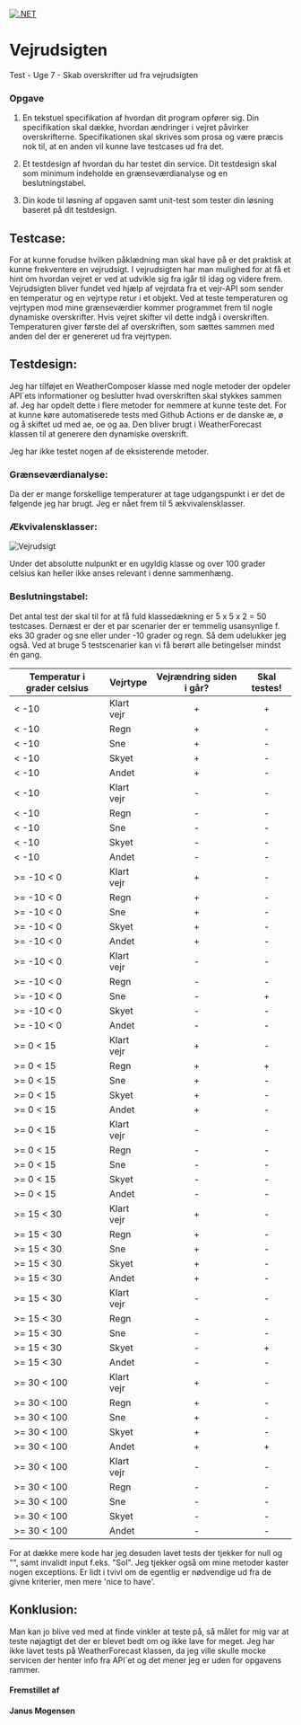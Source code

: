 [![.NET](https://github.com/jamtuba/WeatherForecast/actions/workflows/weatherFlow.yml/badge.svg)](https://github.com/jamtuba/WeatherForecast/actions/workflows/weatherFlow.yml)
# Vejrudsigten
Test - Uge 7 - Skab overskrifter ud fra vejrudsigten

### Opgave

1. En tekstuel specifikation af hvordan dit program opfører sig. Din specifikation skal dække, hvordan ændringer i vejret påvirker overskrifterne. Specifikationen skal skrives som prosa og være præcis nok til, at en anden vil kunne lave testcases ud fra det.

2. Et testdesign af hvordan du har testet din service. Dit testdesign skal som minimum indeholde en grænseværdianalyse og en beslutningstabel.

3. Din kode til løsning af opgaven samt unit-test som tester din løsning baseret på dit testdesign.

## Testcase:

For at kunne forudse hvilken påklædning man skal have på er det praktisk at kunne frekventere en vejrudsigt. 
I vejrudsigten har man mulighed for at få et hint om hvordan vejret er ved at udvikle sig fra igår til idag og videre frem.
Vejrudsigten bliver fundet ved hjælp af vejrdata fra et vejr-API som sender en temperatur og en vejrtype retur i et objekt.
Ved at teste temperaturen og vejrtypen mod mine grænseværdier kommer programmet frem til nogle dynamiske overskrifter. 
Hvis vejret skifter vil dette indgå i overskriften. Temperaturen giver første del af overskriften, som sættes sammen med anden del der er genereret ud fra vejrtypen.

## Testdesign:

Jeg har tilføjet en WeatherComposer klasse med nogle metoder der opdeler API´ets informationer og beslutter hvad overskriften skal stykkes sammen af. Jeg har opdelt dette i flere metoder for nemmere at kunne teste det. For at kunne køre automatiserede tests med Github Actions er de danske æ, ø og å skiftet ud med ae, oe og aa. Den bliver brugt i WeatherForecast klassen til at generere den dynamiske overskrift.

Jeg har ikke testet nogen af de eksisterende metoder.

### Grænseværdianalyse:

Da der er mange forskellige temperaturer at tage udgangspunkt i er det de følgende jeg har brugt.
Jeg er nået frem til 5 ækvivalensklasser.

### Ækvivalensklasser:
  
![Vejrudsigt](https://user-images.githubusercontent.com/38835602/138444769-dc8b47db-50bc-47c0-ae42-a7a926676aa4.jpg)

Under det absolutte nulpunkt er en ugyldig klasse og over 100 grader celsius kan heller ikke anses relevant i denne sammenhæng.

### Beslutningstabel:

Det antal test der skal til for at få fuld klassedækning er 5 x 5 x 2 = 50 testcases.
Dernæst er der et par scenarier der er temmelig usansynlige f. eks 30 grader og sne eller under -10 grader og regn. Så dem udelukker jeg også.
Ved at bruge 5 testscenarier kan vi få berørt alle betingelser mindst én gang.

| Temperatur i grader celsius  | Vejrtype | Vejrændring siden i går? | Skal testes! |
| ------------- | ------------- | :---: | :---:|
| < -10  | Klart vejr  | + | + |
| < -10  | Regn | + | - |
| < -10  | Sne  | + | - |
| < -10  | Skyet  | + | - |
| < -10  | Andet  | + | - |
| < -10  | Klart vejr  | - | - |
| < -10  | Regn | - | - |
| < -10  | Sne  | - | - |
| < -10  | Skyet  | - | - |
| < -10  | Andet  | - | - |
| >= -10 < 0  | Klart vejr  | + | - |
| >= -10 < 0  | Regn  | + | - |
| >= -10 < 0  | Sne  | + | - |
| >= -10 < 0  | Skyet  | + | - |
| >= -10 < 0  | Andet  | + | - |
| >= -10 < 0  | Klart vejr  | - | - |
| >= -10 < 0  | Regn  | - | - |
| >= -10 < 0  | Sne  | - | + |
| >= -10 < 0  | Skyet  | - | - |
| >= -10 < 0  | Andet  | - | - |
| >= 0 < 15  | Klart vejr  | + | - |
| >= 0 < 15  | Regn  | + | + |
| >= 0 < 15  | Sne  | + | - |
| >= 0 < 15  | Skyet  | + | - |
| >= 0 < 15  | Andet  | + | - |
| >= 0 < 15  | Klart vejr  | - | - |
| >= 0 < 15  | Regn  | - | - |
| >= 0 < 15  | Sne  | - | - |
| >= 0 < 15  | Skyet  | - | - |
| >= 0 < 15  | Andet  | - | - |
| >= 15 < 30  | Klart vejr  | + | - |
| >= 15 < 30  | Regn  | + | - |
| >= 15 < 30  | Sne  | + | - |
| >= 15 < 30  | Skyet  | + | - |
| >= 15 < 30  | Andet  | + | - |
| >= 15 < 30  | Klart vejr  | - | - |
| >= 15 < 30  | Regn  | - | - |
| >= 15 < 30  | Sne  | - | - |
| >= 15 < 30  | Skyet  | - | + |
| >= 15 < 30  | Andet  | - | - |
| >= 30 < 100  | Klart vejr  | + | - |
| >= 30 < 100  | Regn  | + | - |
| >= 30 < 100  | Sne  | + | - |
| >= 30 < 100  | Skyet  | + | - |
| >= 30 < 100  | Andet  | + | + |
| >= 30 < 100  | Klart vejr  | - | - |
| >= 30 < 100  | Regn  | - | - |
| >= 30 < 100  | Sne  | - | - |
| >= 30 < 100  | Skyet  | - | - |
| >= 30 < 100  | Andet  | - | - |

For at dække mere kode har jeg desuden lavet tests der tjekker for null og "", samt invalidt input f.eks. "Sol". Jeg tjekker også om mine metoder kaster nogen exceptions.
Er lidt i tvivl om de egentlig er nødvendige ud fra de givne kriterier, men mere 'nice to have'.

## Konklusion:

Man kan jo blive ved med at finde vinkler at teste på, så målet for mig var at teste nøjagtigt det der er blevet bedt om og ikke lave for meget. Jeg har ikke lavet tests på WeatherForecast klassen, da jeg ville skulle mocke servicen der henter info fra API´et og det mener jeg er uden for opgavens rammer. 

#### **Fremstillet af**

#### **Janus Mogensen**
